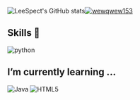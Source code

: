 ![LeeSpect's GitHub stats](https://github-readme-stats.vercel.app/api?username=LeeSpect&show_icons=true&theme=radical)[![wewqwew153](http://mazassumnida.wtf/api/v2/generate_badge?boj=wewqwew153)](https://solved.ac/wewqwew153)

## Skills 👋
![python](https://img.shields.io/badge/Python-3776AB.svg?&style=for-the-badge&logo=Python&logoColor=white)

## I’m currently learning ...
![Java](https://img.shields.io/badge/Java-007396.svg?&style=for-the-badge&logo=Java&logoColor=white)
![HTML5](https://img.shields.io/badge/HTML5-E34F26.svg?&style=for-the-badge&logo=HTML5&logoColor=white)


<!--
**LeeSpect/LeeSpect** is a ✨ _special_ ✨ repository because its `README.md` (this file) appears on your GitHub profile.

Here are some ideas to get you started:

- 🔭 I’m currently working on ...
- 🌱 I’m currently learning ...
- 👯 I’m looking to collaborate on ...
- 🤔 I’m looking for help with ...
- 💬 Ask me about ...
- 📫 How to reach me: ...
- 😄 Pronouns: ...
- ⚡ Fun fact: ...
-->
